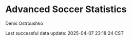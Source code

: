 # Advanced Soccer Statistics
Denis Ostroushko

<!-- gfm -->

Last successful data update: 2025-04-07 23:18:24 CST

